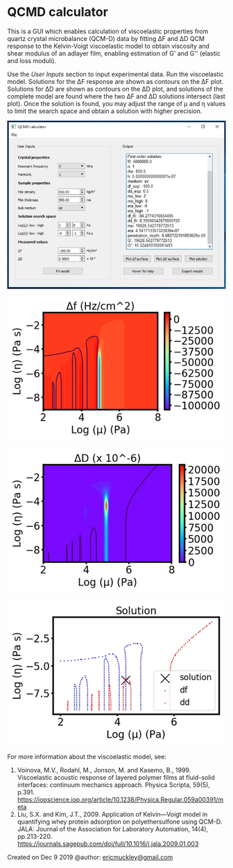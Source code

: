 # QCMD calculator

This is a GUI which enables calculation of
viscoelastic properties from quartz crystal microbalance (QCM-D) data by
fitting ΔF and ΔD QCM response to the
Kelvin-Voigt viscoelastic model to obtain viscosity and shear modulus of
an adlayer film, enabling estimation of G' and G'' (elastic and loss moduli).

Use the *User Inputs* section to input experimental data. Run the
viscoelastic model. Solutions for the ΔF response are shown as contours on the ΔF plot.
 Solutions for ΔD are shown as contours on the ΔD plot, and solutions of the complete model
 are found where the two ΔF and ΔD solutions intersect (last plot). Once the solution is found, you may adjust
the range of μ and η values to limit the search space and obtain
a solution with higher precision.  

![](UI.JPG)

![](df_surface.JPG)

![](dD_surface.JPG)

![](Solution.JPG)





For more information about the viscoelastic model, see:
1.   Voinova, M.V., Rodahl, M., Jonson, M. and Kasemo, B., 1999. Viscoelastic
acoustic response of layered polymer films at fluid-solid interfaces:
continuum mechanics approach. Physica Scripta, 59(5), p.391.
https://iopscience.iop.org/article/10.1238/Physica.Regular.059a00391/meta
2.   Liu, S.X. and Kim, J.T., 2009. Application of Kelvin—Voigt model in
quantifying whey protein adsorption on polyethersulfone using QCM-D.
JALA: Journal of the Association for Laboratory Automation, 14(4),
pp.213-220.
https://journals.sagepub.com/doi/full/10.1016/j.jala.2009.01.003

Created on Dec 9 2019
@author: ericmuckley@gmail.com
